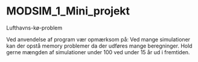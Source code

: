 # MODSIM_1_Mini_projekt
Lufthavns-kø-problem

Ved anvendelse af program vær opmærksom på:
Ved mange simulationer kan der opstå memory problemer da der udføres mange beregninger.
Hold gerne mængden af simulationer under 100 ved under 15 år ud i fremtiden.